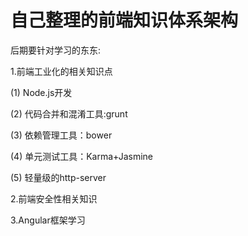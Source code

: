 # 自己整理的前端知识体系架构

后期要针对学习的东东:

1.前端工业化的相关知识点

  (1) Node.js开发
  
  (2) 代码合并和混淆工具:grunt
  
  (3) 依赖管理工具：bower
  
  (4) 单元测试工具：Karma+Jasmine
  
  (5) 轻量级的http-server
  
  
2.前端安全性相关知识

3.Angular框架学习





